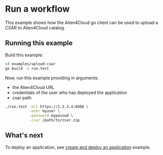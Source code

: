 # Run a workflow

This example shows how the Alien4Cloud go client can be used to upload a CSAR to Alien4Cloud catalog.

## Running this example

Build this example:

```bash
cd examples/upload-csar
go build -o run.test
```

Now, run this example providing in arguments:

* the Alien4Cloud URL
* credentials of the user who has deployed the application
* csar path

```bash
./run.test -url https://1.2.3.4:8088 \
           -user myuser \
           -password mypasswd \
           -csar /path/to/csar.zip
```

## What's next

To deploy an application, see [create and deploy an application](../create-deploy-app/README.md) example.
